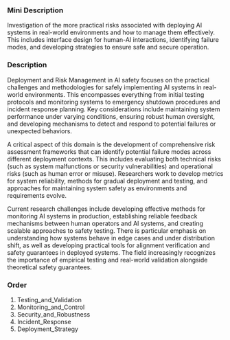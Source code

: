 ### Mini Description

Investigation of the more practical risks associated with deploying AI systems in real-world environments and how to manage them effectively. This includes interface design for human-AI interactions, identifying failure modes, and developing strategies to ensure safe and secure operation.

### Description

Deployment and Risk Management in AI safety focuses on the practical challenges and methodologies for safely implementing AI systems in real-world environments. This encompasses everything from initial testing protocols and monitoring systems to emergency shutdown procedures and incident response planning. Key considerations include maintaining system performance under varying conditions, ensuring robust human oversight, and developing mechanisms to detect and respond to potential failures or unexpected behaviors.

A critical aspect of this domain is the development of comprehensive risk assessment frameworks that can identify potential failure modes across different deployment contexts. This includes evaluating both technical risks (such as system malfunctions or security vulnerabilities) and operational risks (such as human error or misuse). Researchers work to develop metrics for system reliability, methods for gradual deployment and testing, and approaches for maintaining system safety as environments and requirements evolve.

Current research challenges include developing effective methods for monitoring AI systems in production, establishing reliable feedback mechanisms between human operators and AI systems, and creating scalable approaches to safety testing. There is particular emphasis on understanding how systems behave in edge cases and under distribution shift, as well as developing practical tools for alignment verification and safety guarantees in deployed systems. The field increasingly recognizes the importance of empirical testing and real-world validation alongside theoretical safety guarantees.

### Order

1. Testing_and_Validation
2. Monitoring_and_Control
3. Security_and_Robustness
4. Incident_Response
5. Deployment_Strategy
